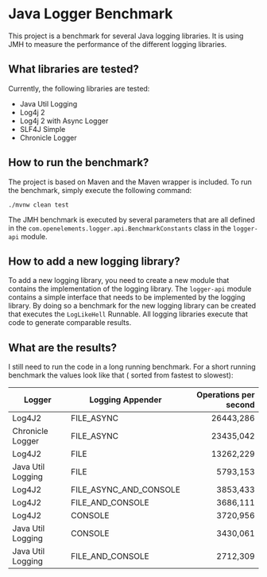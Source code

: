# Java Logger Benchmark

This project is a benchmark for several Java logging libraries. It is using JMH to measure the performance of the
different logging libraries.

## What libraries are tested?

Currently, the following libraries are tested:

- Java Util Logging
- Log4j 2
- Log4j 2 with Async Logger
- SLF4J Simple
- Chronicle Logger

## How to run the benchmark?

The project is based on Maven and the Maven wrapper is included. To run the benchmark, simply execute the following
command:

```
./mvnw clean test
```

The JMH benchmark is executed by several parameters that are all defined in the
`com.openelements.logger.api.BenchmarkConstants` class in the `logger-api` module.

## How to add a new logging library?

To add a new logging library, you need to create a new module that contains the implementation of the logging library.
The `logger-api` module contains a simple interface that needs to be implemented by the logging library. By doing so a
benchmark for the new logging library can be created that executes the `LogLikeHell` Runnable. All logging libraries
execute that code to generate comparable results.

## What are the results?

I still need to run the code in a long running benchmark. For a short running benchmark the values look like that (
sorted from fastest to slowest):

| Logger            | Logging Appender       | Operations per second |
|-------------------|------------------------|----------------------:|
| Log4J2            | FILE_ASYNC             |             26443,286 |
| Chronicle Logger  | FILE_ASYNC             |             23435,042 |
| Log4J2            | FILE                   |             13262,229 |
| Java Util Logging | FILE                   |              5793,153 |
| Log4J2            | FILE_ASYNC_AND_CONSOLE |              3853,433 |
| Log4J2            | FILE_AND_CONSOLE       |              3686,111 |
| Log4J2            | CONSOLE                |              3720,956 |
| Java Util Logging | CONSOLE                |              3430,061 |
| Java Util Logging | FILE_AND_CONSOLE       |              2712,309 |


